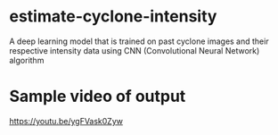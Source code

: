 # estimate-cyclone-intensity
A deep learning model that is trained on past cyclone images and their respective intensity data using  CNN (Convolutional Neural Network) algorithm

# Sample video of output
https://youtu.be/ygFVask0Zyw
